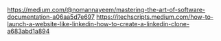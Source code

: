 https://medium.com/@nomannayeem/mastering-the-art-of-software-documentation-a06aa5d7e697
https://itechscripts.medium.com/how-to-launch-a-website-like-linkedin-how-to-create-a-linkedin-clone-a683abd1a894

